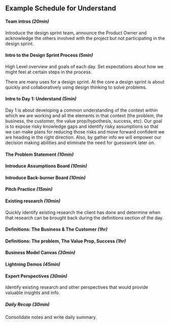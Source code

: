 ## Example Schedule for Understand

#### Team intros *(20min)*

Introduce the design sprint team, announce the Product Owner and acknowledge the
others involved with the project but not participating in the design sprint.

#### Intro to the Design Sprint Process *(5min)*

High Level overview and goals of each day. Set expectations about how we might
feel at certain steps in the process.

There are many uses for a design sprint. At the core a design sprint is about
quickly and collaboratively using design thinking to solve problems.

#### Intro to Day 1: Understand *(5min)*

Day 1 is about developing a common understanding of the context within which we
are working and all the elements in that context (the problem, the business, the
customer, the value prop/hypothesis, success, etc). Our goal is to expose risky
knowledge gaps and identify risky assumptions so that we can make plans for
reducing those risks and move forward confident we are heading in the right
direction. Also, by gather info we will empower our decision making abilities
and eliminate the need for guesswork later on.

#### The Problem Statement *(10min)*

#### Introduce Assumptions Board *(10min)*

#### Introduce Back-burner Board *(10min)*

#### Pitch Practice *(15min)*

#### Existing research *(10min)*

Quickly identify existing research the client has done and determine when that
research can be brought back during the definitions section of the day.

#### Definitions: The Business & The Customer *(1hr)*

#### Definitions: The problem, The Value Prop, Success *(1hr)*

#### Business Model Canvas *(30min)*

#### Lightning Demos *(45min)*

#### Expert Perspectives *(30min)*

Identify existing research and other perspectives that would provide valuable
insights and info.

##### Daily Recap *(30min)*

Consolidate notes and write daily summary.
